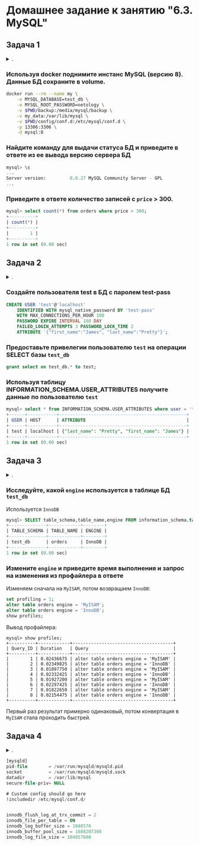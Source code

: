 

# Домашнее задание к занятию "6.3. MySQL"

## Задача 1

<details><summary>.</summary>

> Используя docker поднимите инстанс MySQL (версию 8). Данные БД сохраните в volume.
> 
> Изучите [бэкап БД](https://github.com/netology-code/virt-homeworks/tree/master/06-db-03-mysql/test_data) и 
> восстановитесь из него.
> 
> Перейдите в управляющую консоль `mysql` внутри контейнера.
> 
> Используя команду `\h` получите список управляющих команд.
> 
> Найдите команду для выдачи статуса БД и **приведите в ответе** из ее вывода версию сервера БД.
> 
> Подключитесь к восстановленной БД и получите список таблиц из этой БД.
> 
> **Приведите в ответе** количество записей с `price` > 300.
> 
> В следующих заданиях мы будем продолжать работу с данным контейнером.

</details>

### Используя docker поднимите инстанс MySQL (версию 8). Данные БД сохраните в volume.

```bash
docker run --rm --name my \
    -e MYSQL_DATABASE=test_db \
    -e MYSQL_ROOT_PASSWORD=netology \
    -v $PWD/backup:/media/mysql/backup \
    -v my_data:/var/lib/mysql \
    -v $PWD/config/conf.d:/etc/mysql/conf.d \
    -p 13306:3306 \
    -d mysql:8
```

### Найдите команду для выдачи статуса БД и **приведите в ответе** из ее вывода версию сервера БД

```sql
mysql> \s
...
Server version:         8.0.27 MySQL Community Server - GPL
...
```

### **Приведите в ответе** количество записей с `price` > 300.

```sql
mysql> select count(*) from orders where price > 300;
+----------+
| count(*) |
+----------+
|        1 |
+----------+
1 row in set (0.00 sec)
```

## Задача 2

<details><summary>.</summary>

> Создайте пользователя test в БД c паролем test-pass, используя:
> - плагин авторизации mysql_native_password
> - срок истечения пароля - 180 дней 
> - количество попыток авторизации - 3 
> - максимальное количество запросов в час - 100
> - аттрибуты пользователя:
>     - Фамилия "Pretty"
>     - Имя "James"
> 
> Предоставьте привелегии пользователю `test` на операции SELECT базы `test_db`.
>     
> Используя таблицу INFORMATION_SCHEMA.USER_ATTRIBUTES получите данные по пользователю `test` и 
> **приведите в ответе к задаче**.

</details>

### Создайте пользователя test в БД c паролем test-pass

```sql 
CREATE USER 'test'@'localhost' 
    IDENTIFIED WITH mysql_native_password BY 'test-pass'
    WITH MAX_CONNECTIONS_PER_HOUR 100
    PASSWORD EXPIRE INTERVAL 180 DAY
    FAILED_LOGIN_ATTEMPTS 3 PASSWORD_LOCK_TIME 2
    ATTRIBUTE '{"first_name":"James", "last_name":"Pretty"}';
```

### Предоставьте привелегии пользователю `test` на операции SELECT базы `test_db`

```sql
grant select on test_db.* to test;
```

### Используя таблицу INFORMATION_SCHEMA.USER_ATTRIBUTES получите данные по пользователю `test`

```sql
mysql> select * from INFORMATION_SCHEMA.USER_ATTRIBUTES where user = 'test';
+------+-----------+------------------------------------------------+
| USER | HOST      | ATTRIBUTE                                      |
+------+-----------+------------------------------------------------+
| test | localhost | {"last_name": "Pretty", "first_name": "James"} |
+------+-----------+------------------------------------------------+
1 row in set (0.00 sec)
```

## Задача 3

<details><summary>.</summary>

> Установите профилирование `SET profiling = 1`.
> Изучите вывод профилирования команд `SHOW PROFILES;`.
> 
> Исследуйте, какой `engine` используется в таблице БД `test_db` и **приведите в ответе**.
> 
> Измените `engine` и **приведите время выполнения и запрос на изменения из профайлера в ответе**:
> - на `MyISAM`
> - на `InnoDB`

</details>

### Исследуйте, какой `engine` используется в таблице БД `test_db`

Используется `InnoDB`

```sql
mysql> SELECT table_schema,table_name,engine FROM information_schema.tables WHERE table_schema = DATABASE();
+--------------+------------+--------+
| TABLE_SCHEMA | TABLE_NAME | ENGINE |
+--------------+------------+--------+
| test_db      | orders     | InnoDB |
+--------------+------------+--------+
1 row in set (0.00 sec)
```

### Измените `engine` и **приведите время выполнения и запрос на изменения из профайлера в ответе**

Изменяем сначала на `MyISAM`, потом возвращаем `InnoDB`:
```sql
set profiling = 1;
alter table orders engine = 'MyISAM';
alter table orders engine = 'InnoDB';
show profiles;
```
Вывод профайлера:
```
mysql> show profiles;
+----------+------------+--------------------------------------+
| Query_ID | Duration   | Query                                |
+----------+------------+--------------------------------------+
|        1 | 0.02436675 | alter table orders engine = 'MyISAM' |
|        2 | 0.02349825 | alter table orders engine = 'InnoDB' |
|        3 | 0.01897750 | alter table orders engine = 'MyISAM' |
|        4 | 0.02332425 | alter table orders engine = 'InnoDB' |
|        5 | 0.01927200 | alter table orders engine = 'MyISAM' |
|        6 | 0.02297425 | alter table orders engine = 'InnoDB' |
|        7 | 0.01822650 | alter table orders engine = 'MyISAM' |
|        8 | 0.02154475 | alter table orders engine = 'InnoDB' |
+----------+------------+--------------------------------------+
```
Первый раз результат примерно одинаковый, потом конвертация в `MyISAM` стала проходить быстрей.

## Задача 4 

<details><summary>.</summary>

> Изучите файл `my.cnf` в директории /etc/mysql.
> 
> Измените его согласно ТЗ (движок InnoDB):
> - Скорость IO важнее сохранности данных
> - Нужна компрессия таблиц для экономии места на диске
> - Размер буффера с незакомиченными транзакциями 1 Мб
> - Буффер кеширования 30% от ОЗУ
> - Размер файла логов операций 100 Мб
> 
> Приведите в ответе измененный файл `my.cnf`.

</details>

```sql
[mysqld]
pid-file        = /var/run/mysqld/mysqld.pid
socket          = /var/run/mysqld/mysqld.sock
datadir         = /var/lib/mysql
secure-file-priv= NULL

# Custom config should go here
!includedir /etc/mysql/conf.d/


innodb_flush_log_at_trx_commit = 2
innodb_file_per_table = ON
innodb_log_buffer_size = 1048576
innodb_buffer_pool_size = 1688207360
innodb_log_file_size = 104857600
```
